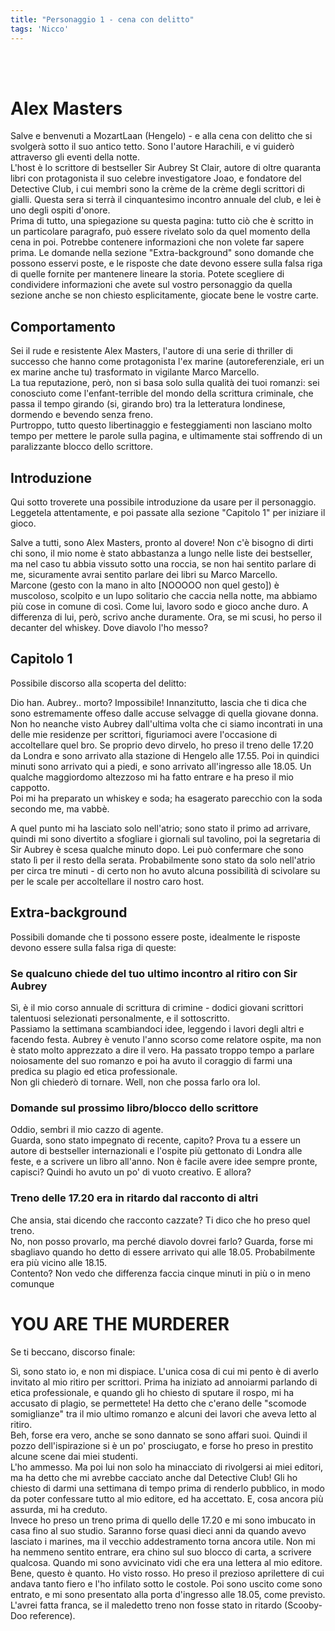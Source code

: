 ```yaml
---
title: "Personaggio 1 - cena con delitto"
tags: 'Nicco'
---
```

<br></br>

# Alex Masters

Salve e benvenuti a MozartLaan (Hengelo) - e alla cena con delitto che si svolgerà sotto il suo antico tetto. Sono l'autore Harachili, e vi guiderò attraverso gli eventi della notte.  
L'host è lo scrittore di bestseller Sir Aubrey St Clair, autore di oltre quaranta libri con protagonista il suo celebre investigatore Joao, e fondatore del Detective Club, i cui membri sono la crème de la crème degli scrittori di gialli. Questa sera si terrà il cinquantesimo incontro annuale del club, e lei è uno degli ospiti d'onore.  
Prima di tutto, una spiegazione su questa pagina: tutto ciò che è scritto in un particolare paragrafo, può essere rivelato solo da quel momento della cena in poi. Potrebbe contenere informazioni che non volete far sapere prima. 
Le domande nella sezione "Extra-background" sono domande che possono esservi poste, e le risposte che date devono essere sulla falsa riga di quelle fornite per mantenere lineare la storia. Potete scegliere di condividere informazioni che avete sul vostro personaggio da quella sezione anche se non chiesto esplicitamente, giocate bene le vostre carte.

## Comportamento
Sei il rude e resistente Alex Masters, l'autore di una serie di thriller di successo che hanno come protagonista l'ex marine (autoreferenziale, eri un ex marine anche tu) trasformato in vigilante Marco Marcello.  
La tua reputazione, però, non si basa solo sulla qualità dei tuoi romanzi: sei conosciuto come l'enfant-terrible del mondo della scrittura criminale, che passa il tempo girando (si, girando bro) tra la letteratura londinese, dormendo e bevendo senza freno.  
Purtroppo, tutto questo libertinaggio e festeggiamenti non lasciano molto tempo per mettere le parole sulla pagina, e ultimamente stai soffrendo di un paralizzante blocco dello scrittore.

## Introduzione

Qui sotto troverete una possibile introduzione da usare per il personaggio. Leggetela attentamente, e poi passate alla sezione "Capitolo 1" per iniziare il gioco.

Salve a tutti, sono Alex Masters, pronto al dovere! Non c'è bisogno di dirti chi sono, il mio nome è stato abbastanza a lungo nelle liste dei bestseller, ma nel caso tu abbia vissuto sotto una roccia, se non hai sentito parlare di me, sicuramente avrai sentito parlare dei libri su Marco Marcello.  
Marcone (gesto con la mano in alto [NOOOOO non quel gesto]) è muscoloso, scolpito e un lupo solitario che caccia nella notte, ma abbiamo più cose in comune di così. Come lui, lavoro sodo e gioco anche duro. A differenza di lui, però, scrivo anche duramente. Ora, se mi scusi, ho perso il decanter del whiskey. Dove diavolo l'ho messo?

## Capitolo 1

Possibile discorso alla scoperta del delitto:  

Dio han. Aubrey.. morto? Impossibile! Innanzitutto, lascia che ti dica che sono estremamente offeso dalle accuse selvagge di quella giovane donna. Non ho neanche visto Aubrey dall'ultima volta che ci siamo incontrati in una delle mie residenze per scrittori, figuriamoci avere l'occasione di accoltellare quel bro. Se proprio devo dirvelo, ho preso il treno delle 17.20 da Londra e sono arrivato alla stazione di Hengelo alle 17.55. Poi in quindici minuti sono arrivato qui a piedi, e sono arrivato all'ingresso alle 18.05. Un qualche maggiordomo altezzoso mi ha fatto entrare e ha preso il mio cappotto.  
Poi mi ha preparato un whiskey e soda; ha esagerato parecchio con la soda secondo me, ma vabbè.  

A quel punto mi ha lasciato solo nell'atrio; sono stato il primo ad arrivare, quindi mi sono divertito a sfogliare i giornali sul tavolino, poi la segretaria di Sir Aubrey è scesa qualche minuto dopo. Lei può confermare che sono stato lì per il resto della serata. Probabilmente sono stato da solo nell'atrio per circa tre minuti - di certo non ho avuto alcuna possibilità di scivolare su per le scale per accoltellare il nostro caro host.

## Extra-background

Possibili domande che ti possono essere poste, idealmente le risposte devono essere sulla falsa riga di queste:

### Se qualcuno chiede del tuo ultimo incontro al ritiro con Sir Aubrey

Sì, è il mio corso annuale di scrittura di crimine - dodici giovani scrittori talentuosi selezionati personalmente, e il sottoscritto.  
Passiamo la settimana scambiandoci idee, leggendo i lavori degli altri e facendo festa. Aubrey è venuto l'anno scorso come relatore ospite, ma non è stato molto apprezzato a dire il vero. Ha passato troppo tempo a parlare noiosamente del suo romanzo e poi ha avuto il coraggio di farmi una predica su plagio ed etica professionale.  
Non gli chiederò di tornare. Well, non che possa farlo ora lol.

### Domande sul prossimo libro/blocco dello scrittore

Oddio, sembri il mio cazzo di agente.  
Guarda, sono stato impegnato di recente, capito? Prova tu a essere un autore di bestseller internazionali e l'ospite più gettonato di Londra alle feste, e a scrivere un libro all'anno. Non è facile avere idee sempre pronte, capisci? Quindi ho avuto un po' di vuoto creativo. E allora?

### Treno delle 17.20 era in ritardo dal racconto di altri

Che ansia, stai dicendo che racconto cazzate? Ti dico che ho preso quel treno.  
No, non posso provarlo, ma perché diavolo dovrei farlo? Guarda, forse mi sbagliavo quando ho detto di essere arrivato qui alle 18.05. Probabilmente era più vicino alle 18.15.  
Contento? Non vedo che differenza faccia cinque minuti in più o in meno comunque


# YOU ARE THE MURDERER

Se ti beccano, discorso finale:

Sì, sono stato io, e non mi dispiace. L'unica cosa di cui mi pento è di averlo invitato al mio ritiro per scrittori. Prima ha iniziato ad annoiarmi parlando di etica professionale, e quando gli ho chiesto di sputare il rospo, mi ha accusato di plagio, se permettete! Ha detto che c'erano delle "scomode somiglianze" tra il mio ultimo romanzo e alcuni dei lavori che aveva letto al ritiro.  
Beh, forse era vero, anche se sono dannato se sono affari suoi. Quindi il pozzo dell'ispirazione si è un po' prosciugato, e forse ho preso in prestito alcune scene dai miei studenti.  
L'ho ammesso. Ma poi lui non solo ha minacciato di rivolgersi ai miei editori, ma ha detto che mi avrebbe cacciato anche dal Detective Club! Gli ho chiesto di darmi una settimana di tempo prima di renderlo pubblico, in modo da poter confessare tutto al mio editore, ed ha accettato. E, cosa ancora più assurda, mi ha creduto.  
Invece ho preso un treno prima di quello delle 17.20 e mi sono imbucato in casa fino al suo studio. Saranno forse quasi dieci anni da quando avevo lasciato i marines, ma il vecchio addestramento torna ancora utile. Non mi ha nemmeno sentito entrare, era chino sul suo blocco di carta, a scrivere
qualcosa. Quando mi sono avvicinato vidi che era una lettera al mio editore.  
Bene, questo è quanto. Ho visto rosso. Ho preso il prezioso aprilettere di cui andava tanto fiero e l'ho infilato sotto le costole. Poi sono uscito come sono entrato, e mi sono presentato alla porta d'ingresso alle 18.05, come previsto. L'avrei fatta franca, se il maledetto treno non fosse stato in ritardo (Scooby-Doo reference).
